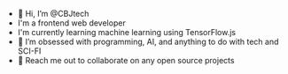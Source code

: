 - 👋 Hi, I’m @CBJtech
- I'm a frontend web developer
- I'm currently learning machine learning using TensorFlow.js 
- 👀 I’m obsessed with programming, AI, and anything to do with tech and SCI-FI
- 💞️ Reach me out to collaborate on any open source projects

<!---
CBJtech/CBJtech is a ✨ special ✨ repository because its `README.md` (this file) appears on your GitHub profile.
You can click the Preview link to take a look at your changes.
--->
